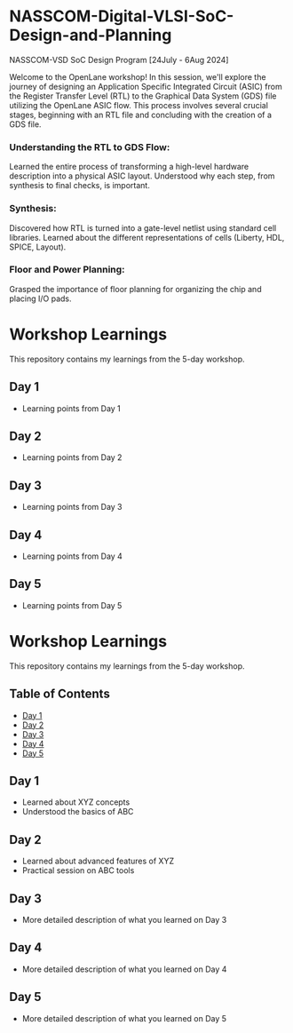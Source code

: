 # NASSCOM-Digital-VLSI-SoC-Design-and-Planning
NASSCOM-VSD SoC Design Program  [24July - 6Aug 2024]

Welcome to the OpenLane workshop! In this session, we'll explore the journey of designing an Application Specific Integrated Circuit (ASIC) from the Register Transfer Level (RTL) to the Graphical Data System (GDS) file utilizing the OpenLane ASIC flow. This process involves several crucial stages, beginning with an RTL file and concluding with the creation of a GDS file.
### Understanding the RTL to GDS Flow:
Learned the entire process of transforming a high-level hardware description into a physical ASIC layout. Understood why each step, from synthesis to final checks, is important.

### Synthesis:
Discovered how RTL is turned into a gate-level netlist using standard cell libraries. Learned about the different representations of cells (Liberty, HDL, SPICE, Layout).

### Floor and Power Planning:
Grasped the importance of floor planning for organizing the chip and placing I/O pads.
# Workshop Learnings

This repository contains my learnings from the 5-day workshop.

## Day 1
- Learning points from Day 1

## Day 2
- Learning points from Day 2

## Day 3
- Learning points from Day 3

## Day 4
- Learning points from Day 4

## Day 5
- Learning points from Day 5
# Workshop Learnings

This repository contains my learnings from the 5-day workshop.

## Table of Contents

- [Day 1](#day-1)
- [Day 2](#day-2)
- [Day 3](#day-3)
- [Day 4](#day-4)
- [Day 5](#day-5)

## Day 1
- Learned about XYZ concepts
- Understood the basics of ABC

## Day 2
- Learned about advanced features of XYZ
- Practical session on ABC tools

## Day 3
- More detailed description of what you learned on Day 3

## Day 4
- More detailed description of what you learned on Day 4

## Day 5
- More detailed description of what you learned on Day 5



